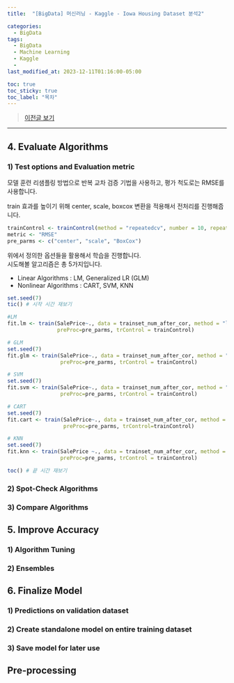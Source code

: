 ```yaml
---
title:  "[BigData] 머신러닝 - Kaggle - Iowa Housing Dataset 분석2"

categories:
  - BigData
tags:
  - BigData
  - Machine Learning
  - Kaggle
  - 
last_modified_at: 2023-12-11T01:16:00-05:00

toc: true
toc_sticky: true
toc_label: "목차"
---
```


> [이전글 보기](https://jun971006.github.io/bigdata/Machine-Learning-Final-Exam1)

<hr>


## 4. Evaluate Algorithms 

### 1) Test options and Evaluation metric

모델 훈련 리샘플링 방법으로 반복 교차 검증 기법을 사용하고,
평가 척도로는 RMSE를 사용합니다.

train 효과를 높이기 위해 center, scale, boxcox 변환을 적용해서 전처리를 진행해줍니다.

```r
trainControl <- trainControl(method = "repeatedcv", number = 10, repeats =3)
metric <- "RMSE"
pre_parms <- c("center", "scale", "BoxCox")
```

위에서 정의한 옵션들을 활용해서 학습을 진행합니다.<br/>
시도해볼 알고리즘은 총 5가지입니다.
- Linear Algorithms : LM, Generalized LR (GLM)
- Nonlinear Algorithms : CART, SVM, KNN

```r
set.seed(7)
tic() # 시작 시간 재보기

#LM
fit.lm <- train(SalePrice~., data = trainset_num_after_cor, method = "lm", metric = metric,
                preProc=pre_parms, trControl = trainControl) 

# GLM
set.seed(7)
fit.glm <- train(SalePrice~., data = trainset_num_after_cor, method = "glm", metric = metric,
                 preProc=pre_parms, trControl = trainControl) 

# SVM
set.seed(7)
fit.svm <- train(SalePrice~., data = trainset_num_after_cor, method = "svmRadial", metric = metric,
                 preProc=pre_parms, trControl = trainControl) 

# CART 
set.seed(7)
fit.cart <- train(SalePrice~., data = trainset_num_after_cor, method = "rpart", metric = metric,
                  preProc=pre_parms, trControl=trainControl)

# KNN
set.seed(7)
fit.knn <- train(SalePrice ~., data = trainset_num_after_cor, method = "knn", metric = metric,
                 preProc=pre_parms, trControl = trainControl)

toc() # 끝 시간 재보기
```



### 2) Spot-Check Algorithms

### 3) Compare Algorithms


## 5. Improve Accuracy

### 1) Algorithm Tuning

### 2) Ensembles


## 6. Finalize Model

### 1) Predictions on validation dataset

### 2) Create standalone model on entire training dataset

### 3) Save model for later use

## Pre-processing

